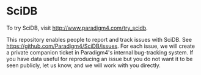 # SciDB
To try SciDB, visit http://www.paradigm4.com/try_scidb.

This repository enables people to report and track issues with SciDB.
See https://github.com/Paradigm4/SciDB/issues.
For each issue, we will create a private companion ticket in Paradigm4's internal bug-tracking system.
If you have data useful for reproducing an issue but you do not want it to be seen publicly, let us know, and we will work with you directly.
